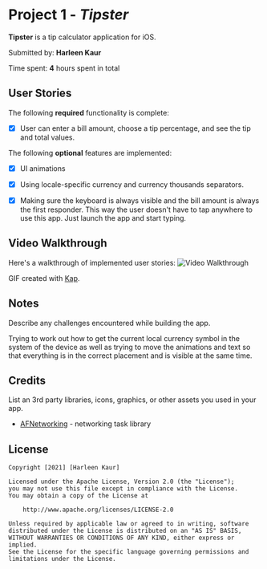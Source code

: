 # Project 1 - *Tipster*

**Tipster** is a tip calculator application for iOS.

Submitted by: **Harleen Kaur**

Time spent: **4** hours spent in total

## User Stories

The following **required** functionality is complete:

* [x] User can enter a bill amount, choose a tip percentage, and see the tip and total values.

The following **optional** features are implemented:

* [x] UI animations
* [x] Using locale-specific currency and currency thousands separators.
* [x] Making sure the keyboard is always visible and the bill amount is always the first responder. This way the user doesn't have to tap anywhere to use this app. Just launch the app and start typing.


## Video Walkthrough

Here's a walkthrough of implemented user stories:
<img src='https://im6.ezgif.com/tmp/ezgif-6-735c60bf50bf.gif' title='Video Walkthrough' width='' alt='Video Walkthrough' />


GIF created with [Kap](https://getkap.co/).

## Notes

Describe any challenges encountered while building the app.

Trying to work out how to get the current local currency symbol in the system of the device as well as trying to move the animations and text so that everything is in the correct placement and is visible at the same time. 

## Credits

List an 3rd party libraries, icons, graphics, or other assets you used in your app.

- [AFNetworking](https://github.com/AFNetworking/AFNetworking) - networking task library

## License

    Copyright [2021] [Harleen Kaur]

    Licensed under the Apache License, Version 2.0 (the "License");
    you may not use this file except in compliance with the License.
    You may obtain a copy of the License at

        http://www.apache.org/licenses/LICENSE-2.0

    Unless required by applicable law or agreed to in writing, software
    distributed under the License is distributed on an "AS IS" BASIS,
    WITHOUT WARRANTIES OR CONDITIONS OF ANY KIND, either express or implied.
    See the License for the specific language governing permissions and
    limitations under the License.
